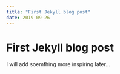```yaml
---
title: "First Jekyll blog post"
date: 2019-09-26
---
```


# First Jekyll blog post

I will add soemthing more inspiring later...
